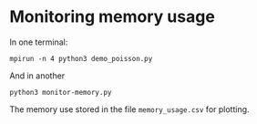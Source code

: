 # Monitoring memory usage

In one terminal:

    mpirun -n 4 python3 demo_poisson.py

And in another

    python3 monitor-memory.py

The memory use stored in the file `memory_usage.csv` for plotting.
